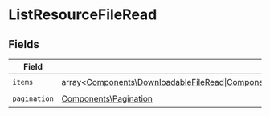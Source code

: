 # ListResourceFileRead


## Fields

| Field                                                                                                                                               | Type                                                                                                                                                | Required                                                                                                                                            | Description                                                                                                                                         |
| --------------------------------------------------------------------------------------------------------------------------------------------------- | --------------------------------------------------------------------------------------------------------------------------------------------------- | --------------------------------------------------------------------------------------------------------------------------------------------------- | --------------------------------------------------------------------------------------------------------------------------------------------------- |
| `items`                                                                                                                                             | array<[Components\DownloadableFileRead\|Components\ProductMediaFileRead\|Components\OrganizationAvatarFileRead](../../Models/Components/FileRead.md)> | :heavy_check_mark:                                                                                                                                  | N/A                                                                                                                                                 |
| `pagination`                                                                                                                                        | [Components\Pagination](../../Models/Components/Pagination.md)                                                                                      | :heavy_check_mark:                                                                                                                                  | N/A                                                                                                                                                 |